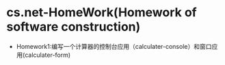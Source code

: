 # cs.net-HomeWork(Homework of software construction)
- Homework1:编写一个计算器的控制台应用（calculater-console）和窗口应用(calculater-form)
